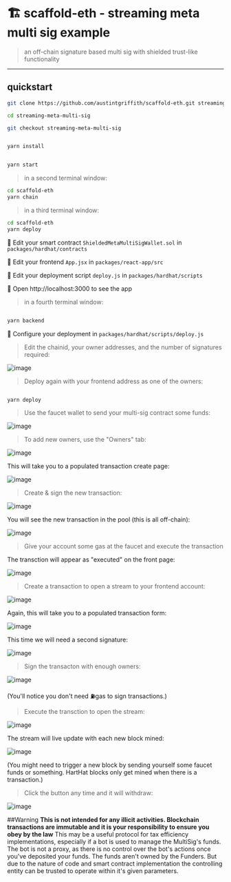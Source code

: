 # 🏗 scaffold-eth - streaming meta multi sig example

> an off-chain signature based multi sig with shielded trust-like functionality

---

## quickstart

```bash
git clone https://github.com/austintgriffith/scaffold-eth.git streaming-meta-multi-sig

cd streaming-meta-multi-sig

git checkout streaming-meta-multi-sig
```

```bash

yarn install

```

```bash

yarn start

```

> in a second terminal window:

```bash
cd scaffold-eth
yarn chain

```

> in a third terminal window:

```bash
cd scaffold-eth
yarn deploy

```

🔏 Edit your smart contract `ShieldedMetaMultiSigWallet.sol` in `packages/hardhat/contracts`

📝 Edit your frontend `App.jsx` in `packages/react-app/src`

💼 Edit your deployment script `deploy.js` in `packages/hardhat/scripts`

📱 Open http://localhost:3000 to see the app

> in a fourth terminal window:

```bash

yarn backend

```

🔧 Configure your deployment in `packages/hardhat/scripts/deploy.js`

> Edit the chainid, your owner addresses, and the number of signatures required:

![image](https://user-images.githubusercontent.com/2653167/99156751-bfc59b00-2680-11eb-8d9d-e33777173209.png)



> Deploy again with your frontend address as one of the owners:

```bash

yarn deploy

```


> Use the faucet wallet to send your multi-sig contract some funds:

![image](https://user-images.githubusercontent.com/2653167/99156785-fd2a2880-2680-11eb-8665-f8415cc77d5d.png)

> To add new owners, use the "Owners" tab:

![image](https://user-images.githubusercontent.com/2653167/99156881-e6380600-2681-11eb-8161-43aeb7618af6.png)

This will take you to a populated transaction create page:

![image](https://user-images.githubusercontent.com/2653167/99156894-010a7a80-2682-11eb-9b19-8d749e678ce0.png)

> Create & sign the new transaction:

![image](https://user-images.githubusercontent.com/2653167/99156898-0b2c7900-2682-11eb-96f1-aae5dfb13179.png)

You will see the new transaction in the pool (this is all off-chain):

![image](https://user-images.githubusercontent.com/2653167/99156905-2a2b0b00-2682-11eb-8da9-6016cc32aaa8.png)

> Give your account some gas at the faucet and execute the transaction

The transction will appear as "executed" on the front page:

![image](https://user-images.githubusercontent.com/2653167/99156918-6199b780-2682-11eb-89d4-7379fe5adb54.png)


> Create a transaction to open a stream to your frontend account:

![image](https://user-images.githubusercontent.com/2653167/99156945-8db53880-2682-11eb-8477-059094a99723.png)

Again, this will take you to a populated transaction form:

![image](https://user-images.githubusercontent.com/2653167/99156981-a6255300-2682-11eb-9120-090bbbba513f.png)


This time we will need a second signature:

![image](https://user-images.githubusercontent.com/2653167/99156994-bc331380-2682-11eb-9492-7e0c83ea0fcc.png)

> Sign the transacton with enough owners:

![image](https://user-images.githubusercontent.com/2653167/99157010-d10fa700-2682-11eb-8f9a-328c561e97ef.png)

(You'll notice you don't need ⛽️gas to sign transactions.)

> Execute the transction to open the stream:

![image](https://user-images.githubusercontent.com/2653167/99157033-04523600-2683-11eb-8f97-1f6f3ed7b752.png)

The stream will live update with each new block mined:

![image](https://user-images.githubusercontent.com/2653167/99157075-5004df80-2683-11eb-8438-40ab8fbd5bf5.png)

(You might need to trigger a new block by sending yourself some faucet funds or something. HartHat blocks only get mined when there is a transaction.)

> Click the button any time and it will withdraw:

![image](https://user-images.githubusercontent.com/2653167/99157102-7fb3e780-2683-11eb-8cb5-121a94d78bac.png)

##Warning
**This is not intended for any illicit activities. Blockchain transactions are immutable and it is your responsibility to ensure you obey by the law**
This may be a useful protocol for tax efficiency implementations, especially if a bot is used to manage the MultiSig's funds. The bot is not a proxy, as there is no control over the bot's actions once you've deposited your funds. The funds aren't owned by the Funders. But due to the nature of code and smart contract implementation the controlling entity can be trusted to operate within it's given parameters.
